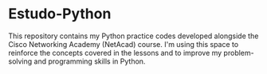 # Estudo-Python

This repository contains my Python practice codes developed alongside the Cisco Networking Academy (NetAcad) course.
I'm using this space to reinforce the concepts covered in the lessons and to improve my problem-solving and programming skills in Python.
